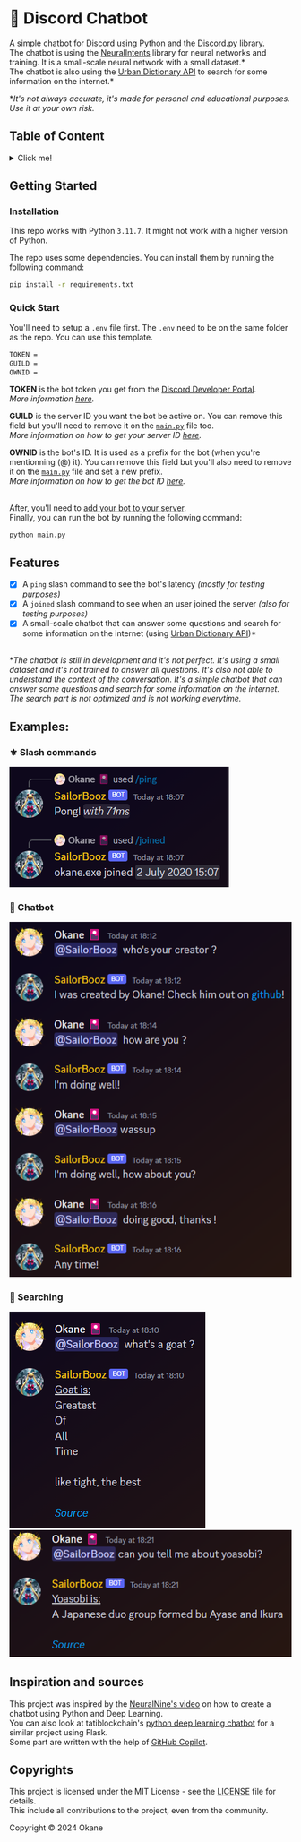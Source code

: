 # 🤖 Discord Chatbot

A simple chatbot for Discord using Python and the [Discord.py](https://discordpy.readthedocs.io/en/stable/) library. </br>
The chatbot is using the [NeuralIntents](https://github.com/NeuralNine/neuralintents/) library for neural networks and training. It is a small-scale neural network with a small dataset.*</br>
The chatbot is also using the [Urban Dictionary API](https://unofficialurbandictionaryapi.com) to search for some information on the internet.\*

**It's not always accurate, it's made for personal and educational purposes. Use it at your own risk.*

## Table of Content
<details>
  <summary> Click me!</summary>

  - [Getting Started](#getting-started)
    - [Installation](#installation)
    - [Quick Start](#quick-start)
  - [Features](#features)
  - [Examples](#examples)
    - [⚜️ Slash commands](#-slash-commands)
    - [🤖 Chatbot](#-chatbot)
    - [🔎 Searching](#-searching)
  - [Inspiration and sources](#inspiration-and-sources)
  - [Copyrights](#copyrights)

</details>

## Getting Started

### Installation

This repo works with Python ``3.11.7``. It might not work with a higher version of Python.

The repo uses some dependencies. You can install them by running the following command:
```bash
pip install -r requirements.txt
```

### Quick Start
You'll need to setup a `.env` file first. The `.env` need to be on the same folder as the repo. You can use this template.

```env
TOKEN =
GUILD = 
OWNID = 
```

**TOKEN** is the bot token you get from the [Discord Developer Portal](https://discord.com/developers/applications). </br>
*More information [here](https://discord.com/developers/docs/getting-started#configuring-your-bot).* </br>

**GUILD** is the server ID you want the bot be active on. You can remove this field but you'll need to remove it on the [`main.py`](./src/main.py) file too. </br>
*More information on how to get your server ID [here](https://support.discord.com/hc/en-us/articles/206346498).*

**OWNID** is the bot's ID. It is used as a prefix for the bot (when you're mentionning (@) it). You can remove this field but you'll also need to remove it on the [`main.py`](./src/main.py) file and set a new prefix. </br>
*More information on how to get the bot ID [here](https://support.discord.com/hc/en-us/articles/206346498).*
</br></br>

After, you'll need to [add your bot to your server](https://discord.com/developers/docs/getting-started#installing-your-app). </br>
Finally, you can run the bot by running the following command:

```bash
python main.py
```

## Features

- [x] A `ping` slash command to see the bot's latency *(mostly for testing purposes)*
- [x] A `joined` slash command to see when an user joined the server *(also for testing purposes)*
- [x] A small-scale chatbot that can answer some questions and search for some information on the internet (using [Urban Dictionary API](https://unofficialurbandictionaryapi.com))*
</br></br>

**The chatbot is still in development and it's not perfect. It's using a small dataset and it's not trained to answer all questions. It's also not able to understand the context of the conversation. It's a simple chatbot that can answer some questions and search for some information on the internet. The search part is not optimized and is not working everytime.*

## Examples:

### ⚜️ Slash commands
![Slash commands](./img/ie_slash.png)

### 🤖 Chatbot
![Chatbot](./img/ie_chatting.png)

### 🔎 Searching
![Searching 1](./img/ie_search1.png)
![Searching 2](./img/ie_search2.png)

## Inspiration and sources
This project was inspired by the [NeuralNine's video](https://youtu.be/urlkrueSXpI) on how to create a chatbot using Python and Deep Learning. </br>
You can also look at tatiblockchain's [python deep learning chatbot](https://github.com/tatiblockchain/python-deep-learning-chatbot) for a similar project using Flask. </br>
Some part are written with the help of [GitHub Copilot](https://copilot.github.com/).

## Copyrights
This project is licensed under the MIT License - see the [LICENSE](LICENSE) file for details.</br>
This include all contributions to the project, even from the community.

Copyright © 2024 Okane